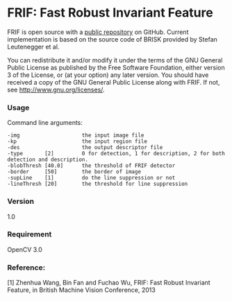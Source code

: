 # FRIF: Fast Robust Invariant Feature


FRIF is open source with a [public repository](https://github.com/foelin/FRIF.git) on GitHub.
Current implementation is based on the source code of BRISK provided
by Stefan Leutenegger et al.

You can redistribute it and/or modify
it under the terms of the GNU General Public License as published by
the Free Software Foundation, either version 3 of the License, or
(at your option) any later version.
You should have received a copy of the GNU General Public License
along with FRIF.  If not, see <http://www.gnu.org/licenses/>.

### Usage
Command line arguments:

    -img                    the input image file
    -kp 					the input region file 
	-des 					the output descriptor file
	-type       [2]			0 for detection, 1 for description, 2 for both detection and description.
	-blobThresh	[40.0]		the threshold of FRIF detector
	-border		[50]		the border of image
	-supLine	[1]			do the line suppression or not
	-lineThresh	[20]		the threshold for line suppression
	
### Version
1.0

### Requirement
OpenCV 3.0

### Reference:
[1] Zhenhua Wang, Bin Fan and Fuchao Wu, FRIF: Fast Robust Invariant Feature, in British Machine Vision Conference, 2013

